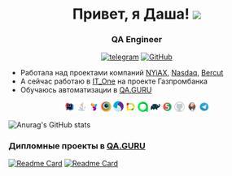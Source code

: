 <h1 align="center">Привет, я Даша!
  <img src="https://github.com/blackcater/blackcater/raw/main/images/Hi.gif" height="32"/></h1>
</h1>

<h3 align="center">QA Engineer</h3>

<p align="center">
    <a href="https://t.me/petrova_di" target="_blank"><img alt="telegram" src="https://img.shields.io/badge/@petrova_di-26A5E4.svg?style=flat&logo=telegram&logoColor=white" height="20"></a>
    <a href="https://github.com/da-shutka" target="_blank"><img alt="GitHub" src="https://img.shields.io/badge/-GitHub-181717?style=flat-square&logo=GitHub&logoColor=white" height="20"></a>
</p>

- Работала над проектами компаний [NYiAX](https://www.nyiax.com/), [Nasdaq](https://www.nasdaq.com/), [Bercut](https://bercut.com/)
- А сейчас работаю в [IT_One](https://www.it-one.ru/) на проекте Газпромбанка
- Обучаюсь автоматизации в [QA.GURU](https://qa.guru/)


<p align="center">
<a href="https://www.jetbrains.com/idea/"><img width="4%" title="IntelliJ IDEA" src="media/icons/Intelij_IDEA.svg"/></a>
<a href="https://www.java.com/"><img width="4%" title="Java" src="media/icons/Java.svg"/></a>
<a href="https://selenide.org/"><img width="4%" title="Selenide" src="media/icons/Selenide.svg"/></a>
<a href="https://www.browserstack.com/"><img width="4%" title="BrowserStack" src="media/icons/browserstack.svg"/></a>
<a href="https://appium.io/docs/en/latest/"><img width="4%" title="Appium" src="media/icons/Appium.svg"/></a>
<a href="https://github.com/allure-framework/allure2"><img width="4%" title="Allure Report" src="media/icons/Allure_Report.svg"/></a>
<a href="https://qameta.io/"><img width="4%" title="Allure TestOps" src="media/icons/Allure_TestOps.svg"/></a>
<a href="https://gradle.org/"><img width="4%" title="Gradle" src="media/icons/Gradle.svg"/></a>
<a href="https://junit.org/junit5/"><img width="4%" title="JUnit5" src="media/icons/JUnit5.svg"/></a>
<a href="https://github.com/"><img width="4%" title="GitHub" src="media/icons/Github.webp"/></a>
<a href="https://www.jenkins.io/"><img width="4%" title="Jenkins" src="media/icons/Jenkins.svg"/></a>
<a href="https://telegram.org/"><img width="4%" title="Telegram" src="media/icons/Telegram.svg"/></a>
</p>

![Anurag's GitHub stats](https://github-readme-stats.vercel.app/api?username=da-shutka&show_icons=true&bg_color=00000000)

### Дипломные проекты в [QA.GURU](https://qa.guru/)

[![Readme Card](https://github-readme-stats.vercel.app/api/pin/?username=da-shutka&repo=rigla&theme=blueberry)](https://github.com/da-shutka/rigla)
[![Readme Card](https://github-readme-stats.vercel.app/api/pin/?username=da-shutka&repo=rigla_mobile&theme=blueberry)](https://github.com/da-shutka/rigla_mobile)
